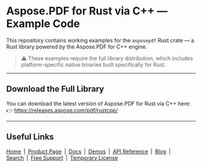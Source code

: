 # Aspose.PDF for Rust via C++ — Example Code

This repository contains working examples for the `asposepdf` Rust crate — a Rust library powered by the Aspose.PDF for С++ engine.

> ⚠️ These examples require the full library distribution, which includes platform-specific native binaries built specifically for Rust.

---

## Download the Full Library

You can download the latest version of Aspose.PDF for Rust via C++ here:  
👉 https://releases.aspose.com/pdf/rustcpp/

---

## Useful Links

[Home](https://www.aspose.com/) | [Product Page](https://products.aspose.com/pdf/rust-cpp/) | [Docs](https://docs.aspose.com/pdf/rust-cpp/) | [Demos](https://products.aspose.app/pdf/family) | [API Reference](https://reference.aspose.com/pdf/rust-cpp/) | [Blog](https://blog.aspose.com/category/pdf/) | [Search](https://search.aspose.com/) | [Free Support](https://forum.aspose.com/c/pdf) | [Temporary License](https://purchase.aspose.com/temporary-license)
